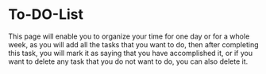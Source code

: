 # To-DO-List
This page will enable you to organize your time for one day or for a whole week, 
as you will add all the tasks that you want to do, then after completing this task,
you will mark it as saying that you have accomplished it, 
or if you want to delete any task that you do not want to do, you can also delete it.
